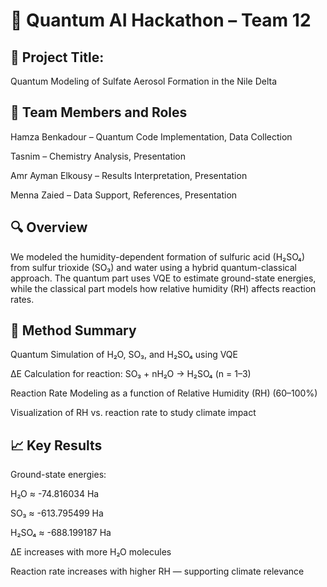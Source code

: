 # 🌿 Quantum AI Hackathon – Team 12
## 🧪 Project Title:
Quantum Modeling of Sulfate Aerosol Formation in the Nile Delta

## 👥 Team Members and Roles
Hamza Benkadour – Quantum Code Implementation, Data Collection

Tasnim – Chemistry Analysis, Presentation

Amr Ayman Elkousy – Results Interpretation, Presentation

Menna Zaied – Data Support, References, Presentation

## 🔍 Overview
We modeled the humidity-dependent formation of sulfuric acid (H₂SO₄) from sulfur trioxide (SO₃) and water using a hybrid quantum-classical approach. The quantum part uses VQE to estimate ground-state energies, while the classical part models how relative humidity (RH) affects reaction rates.

## 🧬 Method Summary
Quantum Simulation of H₂O, SO₃, and H₂SO₄ using VQE

ΔE Calculation for reaction: SO₃ + nH₂O → H₂SO₄ (n = 1–3)

Reaction Rate Modeling as a function of Relative Humidity (RH) (60–100%)

Visualization of RH vs. reaction rate to study climate impact

## 📈 Key Results
Ground-state energies:

H₂O ≈ -74.816034 Ha

SO₃ ≈ -613.795499 Ha

H₂SO₄ ≈ -688.199187 Ha

ΔE increases with more H₂O molecules

Reaction rate increases with higher RH — supporting climate relevance
